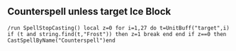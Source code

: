 ## Counterspell unless target Ice Block
```
/run SpellStopCasting() local z=0 for i=1,27 do t=UnitBuff("target",i) if (t and string.find(t,"Frost")) then z=1 break end end if z==0 then CastSpellByName("Counterspell")end
```
